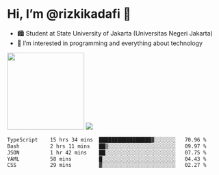 # Hi, I’m @rizkikadafi 👋
- 🏙 Student at State University of Jakarta (Universitas Negeri Jakarta)
- 👀 I’m interested in programming and everything about technology
<img height="180em" src="https://github-readme-stats.vercel.app/api?username=rizkikadafi&show_icons=true&hide_border=true&&count_private=true&include_all_commits=true" />
<img src="https://github-readme-stats.vercel.app/api/top-langs/?username=rizkikadafi&show_icons=true&hide_border=true&&count_private=true&include_all_commits=true" />

<!--START_SECTION:waka-->

```txt
TypeScript    15 hrs 34 mins  █████████████████▓░░░░░░░   70.96 %
Bash          2 hrs 11 mins   ██▒░░░░░░░░░░░░░░░░░░░░░░   09.97 %
JSON          1 hr 42 mins    ██░░░░░░░░░░░░░░░░░░░░░░░   07.75 %
YAML          58 mins         █░░░░░░░░░░░░░░░░░░░░░░░░   04.43 %
CSS           29 mins         ▓░░░░░░░░░░░░░░░░░░░░░░░░   02.27 %
```

<!--END_SECTION:waka-->

<!---
rizkikadafi/rizkikadafi is a ✨ special ✨ repository because its `README.md` (this file) appears on your GitHub profile.
You can click the Preview link to take a look at your changes.
--->
